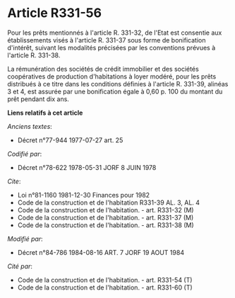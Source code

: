 # Article R331-56

Pour les prêts mentionnés à l'article R. 331-32, de l'Etat est consentie aux établissements visés à l'article R. 331-37 sous
forme de bonification d'intérêt, suivant les modalités précisées par les conventions prévues à l'article R. 331-38.

La rémunération des sociétés de crédit immobilier et des sociétés coopératives de production d'habitations à loyer modéré,
pour les prêts distribués à ce titre dans les conditions définies à l'article R. 331-39, alinéas 3 et 4, est assurée par une
bonification égale à 0,60 p. 100 du montant du prêt pendant dix ans.

**Liens relatifs à cet article**

_Anciens textes_:

  - Décret n°77-944 1977-07-27 art. 25

_Codifié par_:

  - Décret n°78-622 1978-05-31 JORF 8 JUIN 1978

_Cite_:

  - Loi n°81-1160 1981-12-30 Finances pour 1982
  - Code de la construction et de l'habitation R331-39 AL. 3, AL. 4
  - Code de la construction et de l'habitation. - art. R331-32 (M)
  - Code de la construction et de l'habitation. - art. R331-37 (M)
  - Code de la construction et de l'habitation. - art. R331-38 (M)

_Modifié par_:

  - Décret n°84-786 1984-08-16 ART. 7 JORF 19 AOUT 1984

_Cité par_:

  - Code de la construction et de l'habitation. - art. R331-54 (T)
  - Code de la construction et de l'habitation. - art. R331-60 (T)
